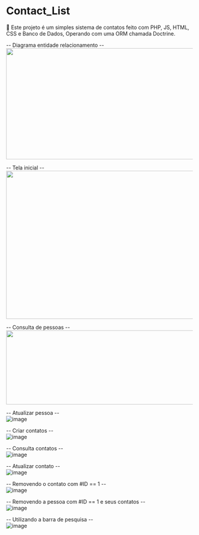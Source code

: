 # Contact_List

 🚀  Este projeto é um simples sistema de contatos feito com PHP, JS, HTML, CSS e Banco de Dados, Operando com uma ORM chamada Doctrine. 

-- Diagrama entidade relacionamento --
<br />
<img src="https://user-images.githubusercontent.com/111528571/235330085-00d0f938-1a84-4a75-bb63-a8f1e2728334.png" width="800" height="300">
<br />

-- Tela inicial --
<br />
<img src="https://user-images.githubusercontent.com/111528571/235330210-ae125b4f-17fb-48e6-a928-b8c87e6fca87.png" width="800" height="400">
<br />

-- Consulta de pessoas --
<br />
<img src="https://user-images.githubusercontent.com/111528571/235330361-bb5e0292-f11d-46ba-9016-d77b13345b83.png" width="800" height="200">
<br />

-- Atualizar pessoa --
<br />
![image](https://user-images.githubusercontent.com/111528571/235330382-d13371e5-10bd-46b9-8c94-210e17a1a53c.png)
<br />

-- Criar contatos --
<br />
![image](https://user-images.githubusercontent.com/111528571/235330410-9568a9fe-2f7c-42d1-a4e4-a9770e3733a5.png)
<br />

-- Consulta contatos --
<br />
![image](https://user-images.githubusercontent.com/111528571/235330492-7517125f-aae5-438b-a511-62cb3a208562.png)
<br />

-- Atualizar contato --
<br />
![image](https://user-images.githubusercontent.com/111528571/235330527-7db73202-ced4-48c1-82b1-b0d38cce27f1.png)
<br />

-- Removendo o contato com #ID == 1 --
<br />
![image](https://user-images.githubusercontent.com/111528571/235330574-2e683dba-ea07-45fe-97d3-a9776c6ab993.png)
<br />

-- Removendo a pessoa com #ID == 1 e seus contatos --
<br />
![image](https://user-images.githubusercontent.com/111528571/235330615-875739e4-79eb-4d3e-ba2f-331c130e5576.png)
<br />

-- Utilizando a barra de pesquisa --
<br />
![image](https://user-images.githubusercontent.com/111528571/235330646-0e323b12-f96b-426b-a816-2fef1cff9adc.png)
